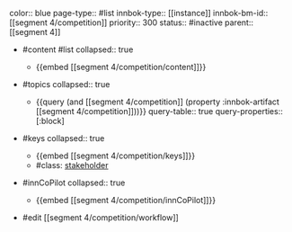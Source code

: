 color:: blue
page-type:: #list
innbok-type:: [[instance]]
innbok-bm-id:: [[segment 4/competition]]
priority:: 300
status:: #inactive
parent:: [[segment 4]]

- #content #list
  collapsed:: true
	- {{embed [[segment 4/competition/content]]}}
- #topics
   collapsed:: true
    - {{query (and [[segment 4/competition]] (property :innbok-artifact [[segment 4/competition]]))}}
      query-table:: true
      query-properties:: [:block]
- #keys
  collapsed:: true
	- {{embed [[segment 4/competition/keys]]}}
	- #class: [stakeholder](https://go.innbok.com/#/page/innBoK%2Fclass%2Fstakeholder)
- #innCoPilot
   collapsed:: true
	 - {{embed [[segment 4/competition/innCoPilot]]}}

- #edit [[segment 4/competition/workflow]]


